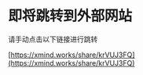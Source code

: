<script lang="ts" setup>
import { loginRead } from '@/utils/login-read'

loginRead('n10003')
</script>

# 即将跳转到外部网站

<ClientOnly><AppRead code="n10003" /></ClientOnly>

请手动点击以下链接进行跳转

[https://xmind.works/share/krVUJ3FQ](https://xmind.works/share/krVUJ3FQ)
